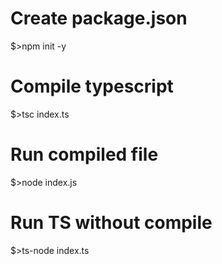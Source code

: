 # Create package.json

\$>npm init -y

# Compile typescript

\$>tsc index.ts

# Run compiled file

\$>node index.js

# Run TS without compile

\$>ts-node index.ts
